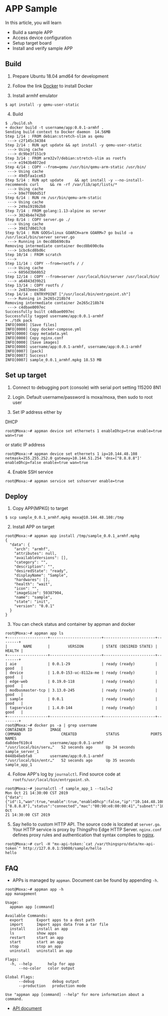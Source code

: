 APP Sample
==============

In this article, you will learn
- Build a sample APP
- Access device configuration
- Setup target board
- Install and verify sample APP

Build
--------------

1. Prepare Ubuntu 18.04 amd64 for development

2. Follow the link [Docker](https://docs.docker.com/install/linux/docker-ce/ubuntu/) to install Docker

3. Install armhf emulator

```consle
$ apt install -y qemu-user-static
```

4. Build

```consle
$ ./build.sh
+ docker build -t username/app:0.0.1-armhf .
Sending build context to Docker daemon  14.56MB
Step 1/14 : FROM debian:stretch-slim as qemu
 ---> c2f145c34384
Step 2/14 : RUN apt update && apt install -y qemu-user-static
 ---> Using cache
 ---> dc9be3f151c9
Step 3/14 : FROM arm32v7/debian:stretch-slim as rootfs
 ---> e1943b4072ed
Step 4/14 : COPY --from=qemu /usr/bin/qemu-arm-static /usr/bin/
 ---> Using cache
 ---> 49d5faa1ce63
Step 5/14 : RUN apt update     && apt install -y --no-install-recommends curl     && rm -rf /var/lib/apt/lists/*
 ---> Using cache
 ---> b9e7f860d51f
Step 6/14 : RUN rm /usr/bin/qemu-arm-static
 ---> Using cache
 ---> 249a1919b2b8
Step 7/14 : FROM golang:1.13-alpine as server
 ---> 3024b4e742b0
Step 8/14 : COPY server.go ./
 ---> Using cache
 ---> 39d17d0d17c8
Step 9/14 : RUN GOOS=linux GOARCH=arm GOARM=7 go build -o /usr/local/bin/server server.go
 ---> Running in 0ecd8b690c0a
Removing intermediate container 0ecd8b690c0a
 ---> 1cbc6cd8bd6c
Step 10/14 : FROM scratch
 --->
Step 11/14 : COPY --from=rootfs / /
 ---> Using cache
 ---> 6056d3b60b52
Step 12/14 : COPY --from=server /usr/local/bin/server /usr/local/bin/
 ---> a64843d39b21
Step 13/14 : COPY rootfs /
 ---> 2e833eeec36d
Step 14/14 : ENTRYPOINT ["/usr/local/bin/entrypoint.sh"]
 ---> Running in 2e265c218b74
Removing intermediate container 2e265c218b74
 ---> c4dbae0097ec
Successfully built c4dbae0097ec
Successfully tagged username/app:0.0.1-armhf
+ ./tdk pack
INFO[0000] [Save files]
INFO[0000] Copy docker-compose.yml
INFO[0000] Copy metadata.yml
INFO[0000] Copy nginx.conf
INFO[0000] [Save images]
INFO[0000] username/app:0.0.1-armhf, username/app:0.0.1-armhf
INFO[0007] [pack]
INFO[0007] Success!
INFO[0007] sample_0.0.1_armhf.mpkg 18.53 MB
```

Set up target
--------------

1. Connect to debugging port (console) with serial port setting 115200 8N1

2. Login. Default username/password is moxa/moxa, then sudo to root user

3. Set IP address either by

DHCP

```consle
root@Moxa:~# appman device set ethernets 1 enableDhcp=true enable=true wan=true
```

or static IP address

```consle
root@Moxa:~# appman device set ethernets 1 ip=10.144.48.108 netmask=255.255.252.0 gateway=10.144.51.254 'dns=["8.8.8.8"]' enableDhcp=false enable=true wan=true
```

4. Enable SSH service

```consle
root@Moxa:~# appman service set sshserver enable=true
```

Deploy
--------------

1. Copy APP(MPKG) to target

```consle
$ scp sample_0.0.1_armhf.mpkg moxa@10.144.48.108:/tmp
```

2. Install APP on target

```consle
root@Moxa:~# appman app install /tmp/sample_0.0.1_armhf.mpkg
{
  "data": {
    "arch": "armhf",
    "attributes": null,
    "availableVersions": [],
    "category": "",
    "description": "",
    "desiredState": "ready",
    "displayName": "Sample",
    "hardwares": [],
    "health": "wait",
    "icon": "",
    "imageSize": 59387904,
    "name": "sample",
    "state": "init",
    "version": "0.0.1"
  }
}

```

3. You can check status and container by appman and docker

```consle
root@Moxa:~# appman app ls
+------------------+-----------------------+-----------------------+--------+
|       NAME       |        VERSION        | STATE (DESIRED STATE) | HEALTH |
+------------------+-----------------------+-----------------------+--------+
| aie              | 0.0.1-29              | ready (ready)         | good   |
| device           | 1.0.0-153-uc-8112a-me | ready (ready)         | good   |
| edge-web         | 0.19.0-118            | ready (ready)         | good   |
| modbusmaster-tcp | 3.13.0-245            | ready (ready)         | good   |
| sample           | 0.0.1                 | ready (ready)         | good   |
| tagservice       | 1.4.0-144             | ready (ready)         | good   |
+------------------+-----------------------+-----------------------+--------+
root@Moxa:~# docker ps -a | grep username
CONTAINER ID        IMAGE                                        COMMAND                  CREATED             STATUS              PORTS               NAMES
da8deef610c4        username/app:0.0.1-armhf                     "/usr/local/bin/serv…"   52 seconds ago      Up 34 seconds                           sample_server_1
0448b4bebfa8        username/app:0.0.1-armhf                     "/usr/local/bin/entr…"   52 seconds ago      Up 35 seconds                           sample_app_1

```

4. Follow APP's log by `journalctl`. Find source code at `rootfs/usr/local/bin/entrypoint.sh`.

```
root@Moxa:~# journalctl -f sample_app_1 --tail=2
Mon Oct 21 14:30:00 CST 2019
{"data":{"id":1,"wan":true,"enable":true,"enableDhcp":false,"ip":"10.144.48.108","netmask":"255.255.252.0","gateway":"10.144.51.254","dns":["8.8.8.8"],"status":"connected","mac":"00:90:e8:00:00:41","subnet":"10.144.48.0","broadcast":"10.144.51.255","type":"ethernets","name":"eth0","displayName":"LAN1"}}Mon Oct
21 14:30:00 CST 2019

```

5. Say hello to custom HTTP API. The source code is located at `server.go`. Your HTTP service is proxy by ThingsPro Edge HTTP Server. `nginx.conf` defines proxy rules and authentication that syntax complies to [nginx](https://nginx.org/en/docs/).

```console
root@Moxa:~# curl -H "mx-api-token:`cat /var/thingspro/data/mx-api-token`" http://127.0.0.1:59000/sample/hello
hello
```

FAQ
--------------

- APPs is managed by `appman`. Document can be found by appending `-h`.

```consle
root@Moxa:~# appman app -h
app management

Usage:
  appman app [command]

Available Commands:
  export      Export apps to a dest path
  import      Import apps data from a tar file
  install     install an app
  ls          show apps
  restart     start an app
  start       start an app
  stop        stop an app
  uninstall   uninstall an app

Flags:
  -h, --help       help for app
      --no-color   color output

Global Flags:
      --debug        debug output
      --production   production mode

Use "appman app [command] --help" for more information about a command.
```

- [API document](https://thingspro-edge.moxa.online/latest/)
